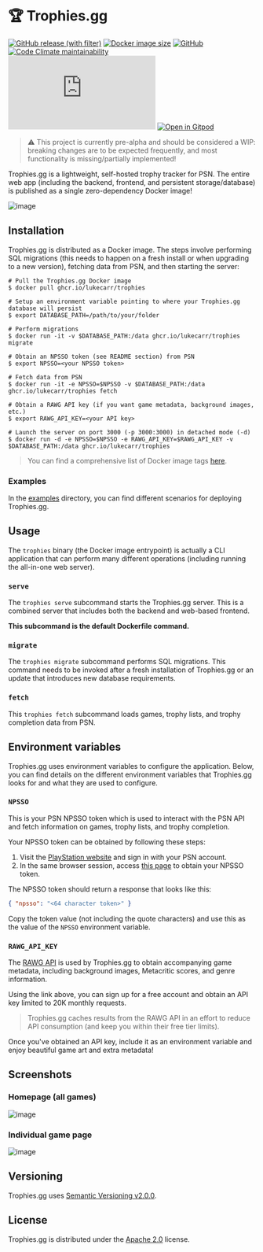 # 🏆 Trophies.gg

[![GitHub release (with filter)](https://img.shields.io/github/v/release/lukecarr/trophies)][release]
[![Docker image size](https://ghcr-badge.egpl.dev/lukecarr/trophies/size)][docker-images]
[![GitHub](https://img.shields.io/github/license/lukecarr/trophies)](LICENSE)
[![Code Climate maintainability](https://img.shields.io/codeclimate/maintainability/lukecarr/trophies)][codeclimate]
[![Matrix](https://img.shields.io/matrix/trophies%3Amatrix.org)][matrix]
[![Open in Gitpod](https://img.shields.io/badge/open_in-gitpod-FFAE33?logo=gitpod)][gitpod]

> ⚠️ This project is currently pre-alpha and should be considered a WIP: breaking changes are to be expected frequently, and most functionality is missing/partially implemented!

Trophies.gg is a lightweight, self-hosted trophy tracker for PSN. The entire web app (including the backend, frontend, and persistent storage/database) is published as a single zero-dependency Docker image!

![image](https://github.com/lukecarr/trophies/assets/24438483/20e5ae31-8d3c-45e6-8f6c-15e973811e8f)

## Installation

Trophies.gg is distributed as a Docker image. The steps involve performing SQL migrations (this needs to happen on a fresh install or when upgrading to a new version), fetching data from PSN, and then starting the server:

```shell
# Pull the Trophies.gg Docker image
$ docker pull ghcr.io/lukecarr/trophies

# Setup an environment variable pointing to where your Trophies.gg database will persist
$ export DATABASE_PATH=/path/to/your/folder

# Perform migrations
$ docker run -it -v $DATABASE_PATH:/data ghcr.io/lukecarr/trophies migrate

# Obtain an NPSSO token (see README section) from PSN
$ export NPSSO=<your NPSSO token>

# Fetch data from PSN
$ docker run -it -e NPSSO=$NPSSO -v $DATABASE_PATH:/data ghcr.io/lukecarr/trophies fetch

# Obtain a RAWG API key (if you want game metadata, background images, etc.)
$ export RAWG_API_KEY=<your API key>

# Launch the server on port 3000 (-p 3000:3000) in detached mode (-d)
$ docker run -d -e NPSSO=$NPSSO -e RAWG_API_KEY=$RAWG_API_KEY -v $DATABASE_PATH:/data ghcr.io/lukecarr/trophies
```

> You can find a comprehensive list of Docker image tags [here][docker-images].

### Examples

In the [examples](/examples) directory, you can find different scenarios for deploying Trophies.gg.

## Usage

The `trophies` binary (the Docker image entrypoint) is actually a CLI application that can perform many different operations (including running the all-in-one web server).

### `serve`

The `trophies serve` subcommand starts the Trophies.gg server. This is a combined server that includes both the backend and web-based frontend.

**This subcommand is the default Dockerfile command.**

### `migrate`

The `trophies migrate` subcommand performs SQL migrations. This command needs to be invoked after a fresh installation of Trophies.gg or an update that introduces new database requirements.

### `fetch`

This `trophies fetch` subcommand loads games, trophy lists, and trophy completion data from PSN.

## Environment variables

Trophies.gg uses environment variables to configure the application. Below, you can find details on the different environment variables that Trophies.gg looks for and what they are used to configure.

### `NPSSO`

This is your PSN NPSSO token which is used to interact with the PSN API and fetch information on games, trophy lists, and trophy completion.

Your NPSSO token can be obtained by following these steps:

1. Visit the [PlayStation website][PlayStation] and sign in with your PSN account.
1. In the same browser session, access [this page][npsso] to obtain your NPSSO token.

The NPSSO token should return a response that looks like this:

```json
{ "npsso": "<64 character token>" }
```

Copy the token value (not including the quote characters) and use this as the value of the `NPSSO` environment variable.

### `RAWG_API_KEY`

The [RAWG API][rawg] is used by Trophies.gg to obtain accompanying game metadata, including background images, Metacritic scores, and genre information.

Using the link above, you can sign up for a free account and obtain an API key limited to 20K monthly requests.

> Trophies.gg caches results from the RAWG API in an effort to reduce API consumption (and keep you within their free tier limits).

Once you've obtained an API key, include it as an environment variable and enjoy beautiful game art and extra metadata!

## Screenshots

### Homepage (all games)

![image](https://github.com/lukecarr/trophies/assets/24438483/20e5ae31-8d3c-45e6-8f6c-15e973811e8f)

### Individual game page

![image](https://github.com/lukecarr/trophies/assets/24438483/6e0444cc-4c87-4706-8809-fd7b2b2010a2)

## Versioning

Trophies.gg uses [Semantic Versioning v2.0.0][semver].

## License

Trophies.gg is distributed under the [Apache 2.0](LICENSE) license.

[release]: https://github.com/lukecarr/trophies/releases/latest
[codeclimate]: https://codeclimate.com/github/lukecarr/trophies
[matrix]: https://matrix.to/#/#trophies:matrix.org
[gitpod]: https//gitpod.io/#https://github.com/lukecarr/trophies
[releases]: https://github.com/lukecarr/trophies/releases
[docker-images]: https://github.com/lukecarr/trophies/pkgs/container/trophies/versions
[PlayStation]: https://www.playstation.com/
[npsso]: https://ca.account.sony.com/api/v1/ssocookie
[semver]: https://semver.org/spec/v2.0.0.html
[rawg]: https://rawg.io/apidocs
